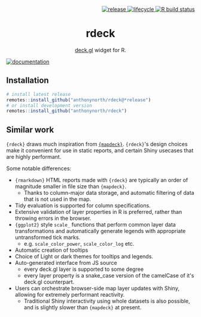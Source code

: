 <p align="right">
  <a href="https://github.com/anthonynorth/rdeck/releases/latest">
    <img src="https://img.shields.io/github/v/release/anthonynorth/rdeck?sort=semver" alt="release">
  </a>
  <a href="https://www.tidyverse.org/lifecycle/#experimental">
    <img src="https://img.shields.io/badge/lifecycle-experimental-orange" alt="lifecycle" />
  </a>
  <a href="https://github.com/anthonynorth/rdeck/actions">
    <img src="https://github.com/anthonynorth/rdeck/workflows/R-CMD-check/badge.svg" alt="R build status">
  </a>
</p>

<h1 align="center">rdeck</h1>
<p align="center">
  <a href="https://github.com/uber/deck.gl">deck.gl</a> widget for R.
</p>

[![documentation](https://user-images.githubusercontent.com/391385/102683609-fceff080-421d-11eb-9b97-2889c683f03f.png)](https://anthonynorth.github.io/rdeck)

## Installation

```r
# install latest release
remotes::install_github("anthonynorth/rdeck@*release")
# or install development version
remotes::install_github("anthonynorth/rdeck")
```

## Similar work

`{rdeck}` draws much inspiration from [`{mapdeck}`](https://github.com/SymbolixAU/mapdeck/). `{rdeck}`'s design choices make it convenient for use in static reports, and certain Shiny usecases that are highly performant.

Some notable differences:

* `{rmarkdown}` HTML reports made with `{rdeck}` are typically an order of magnitude smaller in file size than `{mapdeck}`.  
  - Thanks to column-major data storage, and automatic filtering of data that is not used in the map.
* Tidy evaluation is supported for column specifications.
* Extensive validation of layer properties in R is preferred, rather than throwing errors in the browser.
* `{ggplot2}` style `scale_` functions that perform common layer data transformations and automatically generate legends with appropriate untransformed tick marks.
  - e.g. `scale_color_power`, `scale_color_log` etc.
* Automatic creation of tooltips
* Choice of Light or dark themes for tooltips and legends.
* Auto-generated interface from JS source
  - every deck.gl layer is supported to some degree
  - every layer property is a snake_case version of the camelCase of it's deck.gl counterpart.
* Users can orchestrate browser-side map layer updates with Shiny, allowing for extremely performant reactivity.
  - Traditional Shiny interactivity using whole datasets is also possible, and is slightly slower than `{mapdeck}` at present.
